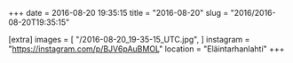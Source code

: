 +++
date = 2016-08-20 19:35:15
title = "2016-08-20"
slug = "2016/2016-08-20T19:35:15"

[extra]
images = [
    "/2016-08-20_19-35-15_UTC.jpg",
]
instagram = "https://instagram.com/p/BJV6pAuBMOL"
location = "Eläintarhanlahti"
+++

